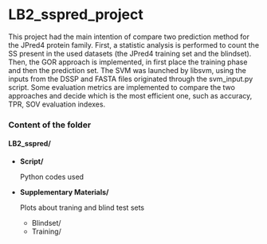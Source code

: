 # LB2_sspred_project

This project had the main intention of compare two prediction method for the JPred4 protein family. First, a statistic analysis is performed to count the SS present in the used datasets (the JPred4 training set and the blindset). Then, the GOR approach is implemented, in first place the training phase and then the prediction set. The SVM was launched by libsvm, using the inputs from the DSSP and FASTA files originated through the svm_input.py script. Some evaluation metrics are implemented to compare the two approaches and decide which is the most efficient one, such as accuracy, TPR, SOV evaluation indexes.

### Content of the folder
#### LB2_sspred/
* __Script/__ 

    Python codes used 
* __Supplementary Materials/__
    
    Plots about traning and blind test sets
    * Blindset/
    * Training/ 
